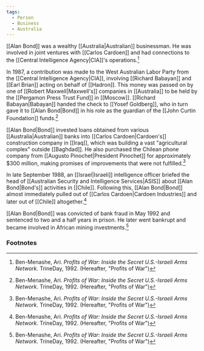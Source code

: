 ```yaml
---
tags:
  - Person
  - Business
  - Australia
---
```

[[Alan Bond]] was a wealthy [[Australia|Australian]] businessman. He was involved in joint ventures with [[Carlos Cardoen]] and had connections to the [[Central Intelligence Agency|CIA]]'s operations.[^1]

In 1987, a contribution was made to the West Australian Labor Party from the [[Central Intelligence Agency|CIA]], involving [[Richard Babayan]] and [[Earl Brian]] acting on behalf of [[Hadron]]. This money was passed on by one of [[Robert Maxwell|Maxwell's]] companies in [[Australia]] to be held by the [[Pergamon Press Trust Fund]] in [[Moscow]]. [[Richard Babayan|Babayan]] handed the check to [[Yosef Goldberg]], who in turn gave it to [[Alan Bond|Bond]] in his role as the guardian of the [[John Curtin Foundation]] funds.[^1]

[[Alan Bond|Bond]] invested loans obtained from various [[Australia|Australian]] banks into [[Carlos Cardoen|Cardoen's]] construction company in [[Iraq]], which was building a vast "agricultural complex" outside [[Baghdad]]. He also purchased the Chilean phone company from [[Augusto Pinochet|President Pinochet]] for approximately $300 million, making promises of improvements that were not fulfilled.[^1]

In late September 1988, an [[Israel|Israeli]] intelligence officer briefed the head of [[Australian Security and Intelligence Services|ASIS]] about [[Alan Bond|Bond's]] activities in [[Chile]]. Following this, [[Alan Bond|Bond]] almost immediately pulled out of [[Carlos Cardoen|Cardoen Industries]] and later out of [[Chile]] altogether.[^1]

[[Alan Bond|Bond]] was convicted of bank fraud in May 1992 and sentenced to two and a half years in prison. He later went bankrupt and became involved in African mining investments.[^1]

### Footnotes
[^1]: Ben-Menashe, Ari. *Profits of War: Inside the Secret U.S.-Israeli Arms Network*. TrineDay, 1992. (Hereafter, "Profits of War")
